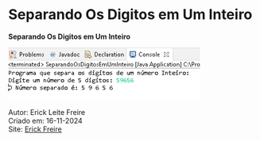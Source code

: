 # Separando Os Digitos em Um Inteiro

**Separando Os Digitos em Um Inteiro**

![Separando Os Digitos em Um Inteiro](separandoosdigitosemuminteiro.png)

Autor: Erick Leite Freire<br>
Criado em: 16-11-2024<br>
Site: [Erick Freire](https://www.erickfreire.com.br)<br>
